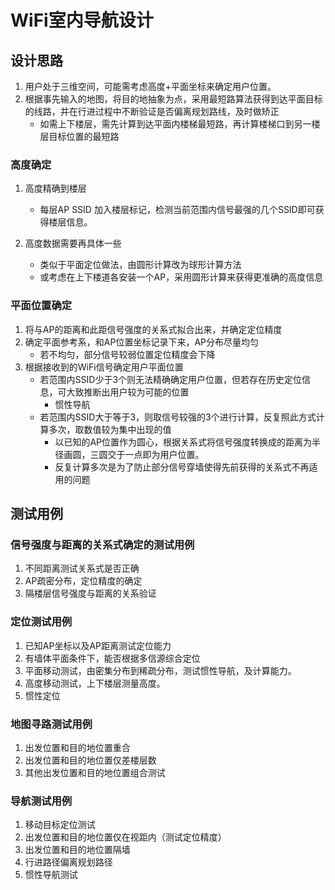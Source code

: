 # WiFi室内导航设计

## 设计思路

1. 用户处于三维空间，可能需考虑高度+平面坐标来确定用户位置。
2. 根据事先输入的地图，将目的地抽象为点，采用最短路算法获得到达平面目标的线路，并在行进过程中不断验证是否偏离规划路线，及时做矫正
    - 如需上下楼层，需先计算到达平面内楼梯最短路，再计算楼梯口到另一楼层目标位置的最短路

### 高度确定

1. 高度精确到楼层
    - 每层AP SSID 加入楼层标记，检测当前范围内信号最强的几个SSID即可获得楼层信息。

2. 高度数据需要再具体一些
    - 类似于平面定位做法，由圆形计算改为球形计算方法
    - 或考虑在上下楼道各安装一个AP，采用圆形计算来获得更准确的高度信息

### 平面位置确定

1. 将与AP的距离和此距信号强度的关系式拟合出来，并确定定位精度
2. 确定平面参考系，和AP位置坐标记录下来，AP分布尽量均匀
    - 若不均匀，部分信号较弱位置定位精度会下降
3. 根据接收到的WiFi信号确定用户平面位置
    - 若范围内SSID少于3个则无法精确确定用户位置，但若存在历史定位信息，可大致推断出用户较为可能的位置
        - 惯性导航
    - 若范围内SSID大于等于3，则取信号较强的3个进行计算，反复照此方式计算多次，取数值较为集中出现的值
        - 以已知的AP位置作为圆心，根据关系式将信号强度转换成的距离为半径画圆，三圆交于一点即为用户位置。
        - 反复计算多次是为了防止部分信号穿墙使得先前获得的关系式不再适用的问题

## 测试用例

### 信号强度与距离的关系式确定的测试用例

1. 不同距离测试关系式是否正确
2. AP疏密分布，定位精度的确定
3. 隔楼层信号强度与距离的关系验证

### 定位测试用例

1. 已知AP坐标以及AP距离测试定位能力
2. 有墙体平面条件下，能否根据多信源综合定位
3. 平面移动测试，由密集分布到稀疏分布，测试惯性导航，及计算能力。
4. 高度移动测试，上下楼层测量高度。
5. 惯性定位

### 地图寻路测试用例

1. 出发位置和目的地位置重合
2. 出发位置和目的地位置仅差楼层数
3. 其他出发位置和目的地位置组合测试

### 导航测试用例

1. 移动目标定位测试
2. 出发位置和目的地位置仅在视距内（测试定位精度）
3. 出发位置和目的地位置隔墙
4. 行进路径偏离规划路径
5. 惯性导航测试
